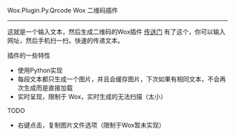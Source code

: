 Wox.Plugin.Py.Qrcode
Wox 二维码插件

---------
这就是一个输入文本，然后生成二维码的Wox插件 [传送门](https://github.com/Wox-launcher/Wox/)
有了这个，你可以输入网址，然后手机扫一扫，快速的传递文本。

插件的一些特性
 * 使用Python实现
 * 每段文本都只生成一个图片，并且会缓存图片，下次如果有相同文本，不会再次生成而是直接加载
 * 实时呈现，限制于 Wox，实时生成的无法扫描（太小）
 
TODO
 * 右键点击，复制图片文件选项（限制于Wox暂未实现）

